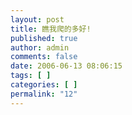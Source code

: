 ```yaml
---
layout: post
title: 瞧我爬的多好!
published: true
author: admin
comments: false
date: 2006-06-13 08:06:15
tags: [ ]
categories: [ ]
permalink: "12"
---
```

